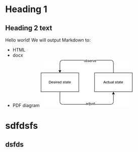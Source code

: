# Heading 1

## Heading 2 text
  
Hello world!
We will output Markdown to:

- HTML
- docx
- PDF
diagram
![My Diagram](bosh_desired_state.drawio.png)


# sdfdsfs

## dsfds